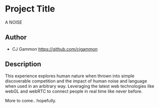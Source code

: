 # Project Title
A NOISE

## Author
- CJ Gammon https://github.com/cjgammon

## Description
This experience explores human nature when thrown into simple discoverable competition and the impact of human noise and language when used in an arbitrary way. Leveraging the latest web technologies like webGL and webRTC to connect people in real time like never before.

More to come.. hopefully.
